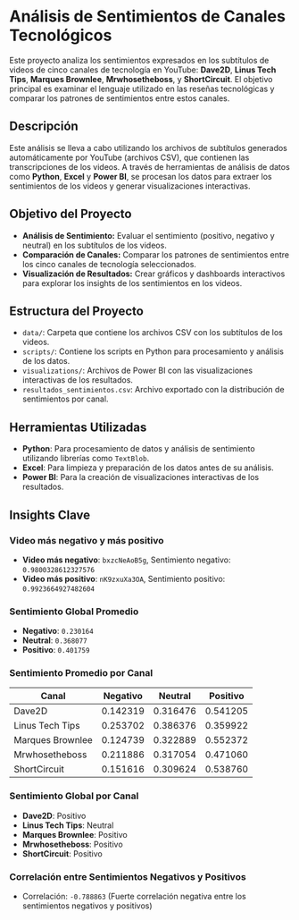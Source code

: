 # Análisis de Sentimientos de Canales Tecnológicos

Este proyecto analiza los sentimientos expresados en los subtítulos de videos de cinco canales de tecnología en YouTube: **Dave2D**, **Linus Tech Tips**, **Marques Brownlee**, **Mrwhosetheboss**, y **ShortCircuit**. El objetivo principal es examinar el lenguaje utilizado en las reseñas tecnológicas y comparar los patrones de sentimientos entre estos canales.

## Descripción

Este análisis se lleva a cabo utilizando los archivos de subtítulos generados automáticamente por YouTube (archivos CSV), que contienen las transcripciones de los videos. A través de herramientas de análisis de datos como **Python**, **Excel** y **Power BI**, se procesan los datos para extraer los sentimientos de los videos y generar visualizaciones interactivas.

## Objetivo del Proyecto

- **Análisis de Sentimiento:** Evaluar el sentimiento (positivo, negativo y neutral) en los subtítulos de los videos.
- **Comparación de Canales:** Comparar los patrones de sentimientos entre los cinco canales de tecnología seleccionados.
- **Visualización de Resultados:** Crear gráficos y dashboards interactivos para explorar los insights de los sentimientos en los videos.

## Estructura del Proyecto

- `data/`: Carpeta que contiene los archivos CSV con los subtítulos de los videos.
- `scripts/`: Contiene los scripts en Python para procesamiento y análisis de los datos.
- `visualizations/`: Archivos de Power BI con las visualizaciones interactivas de los resultados.
- `resultados_sentimientos.csv`: Archivo exportado con la distribución de sentimientos por canal.

## Herramientas Utilizadas

- **Python**: Para procesamiento de datos y análisis de sentimiento utilizando librerías como `TextBlob`.
- **Excel**: Para limpieza y preparación de los datos antes de su análisis.
- **Power BI**: Para la creación de visualizaciones interactivas de los resultados.

## Insights Clave

### Video más negativo y más positivo

- **Video más negativo**: `bxzcNeAoB5g`, Sentimiento negativo: `0.9800328612327576`
- **Video más positivo**: `nK9zxuXa3OA`, Sentimiento positivo: `0.9923664927482604`

### Sentimiento Global Promedio

- **Negativo**: `0.230164`
- **Neutral**: `0.368077`
- **Positivo**: `0.401759`

### Sentimiento Promedio por Canal

| Canal             | Negativo | Neutral | Positivo |
|-------------------|----------|---------|----------|
| Dave2D            | 0.142319 | 0.316476| 0.541205 |
| Linus Tech Tips   | 0.253702 | 0.386376| 0.359922 |
| Marques Brownlee  | 0.124739 | 0.322889| 0.552372 |
| Mrwhosetheboss    | 0.211886 | 0.317054| 0.471060 |
| ShortCircuit      | 0.151616 | 0.309624| 0.538760 |

### Sentimiento Global por Canal

- **Dave2D**: Positivo
- **Linus Tech Tips**: Neutral
- **Marques Brownlee**: Positivo
- **Mrwhosetheboss**: Positivo
- **ShortCircuit**: Positivo

### Correlación entre Sentimientos Negativos y Positivos

- Correlación: `-0.788863` (Fuerte correlación negativa entre los sentimientos negativos y positivos)





